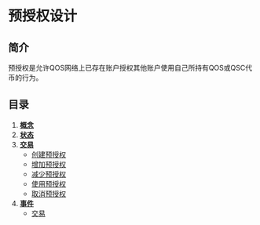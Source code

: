 # 预授权设计

## 简介

预授权是允许QOS网络上已存在账户授权其他账户使用自己所持有QOS或QSC代币的行为。

## 目录

1. **[概念](1_concepts.md)**
2. **[状态](2_state.md)**
3. **[交易](3_txs.md)**
    - [创建预授权](3_txs.md#创建预授权)
    - [增加预授权](3_txs.md#增加预授权)
    - [减少预授权](3_txs.md#减少预授权)
    - [使用预授权](3_txs.md#使用预授权)
    - [取消预授权](3_txs.md#取消预授权)
4. **[事件](4_events.md)**
    - [交易](4_events.md#交易)
